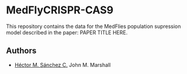 # MedFlyCRISPR-CAS9

This repository contains the data for the MedFlies population supression model described in the paper: PAPER TITLE HERE.

## Authors

 * [Héctor M. Sánchez C.](chipdelmal.github.io)
John M. Marshall
